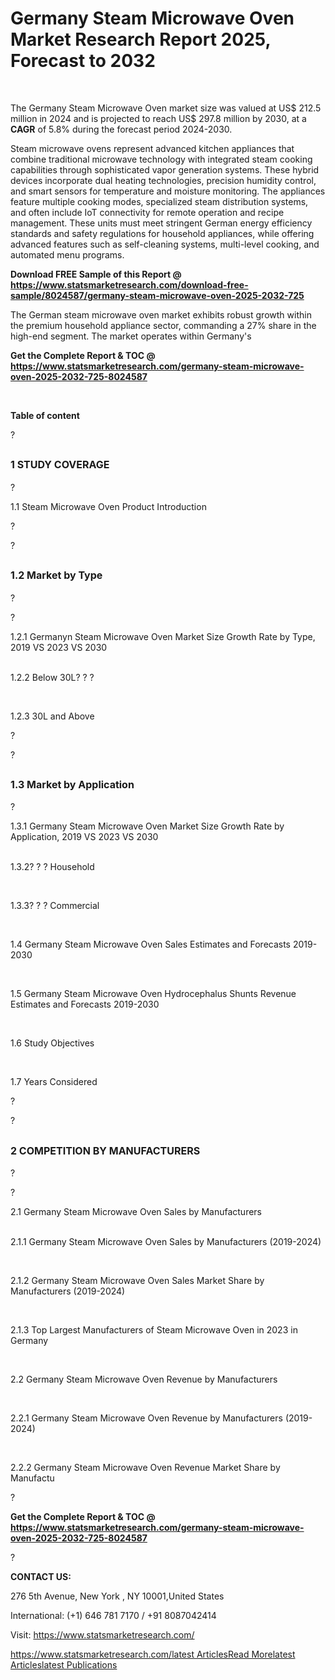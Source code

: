 <h1>Germany Steam Microwave Oven Market Research Report 2025, Forecast to 2032</h1><br/><p>The Germany Steam Microwave Oven market size was valued at US$ 212.5 million in 2024 and is projected to reach US$ 297.8 million by 2030, at a <strong>CAGR</strong> of 5.8% during the forecast period 2024-2030.</p>
 
 
 
 <p>Steam microwave ovens represent advanced kitchen appliances that combine traditional microwave technology with integrated steam cooking capabilities through sophisticated vapor generation systems. These hybrid devices incorporate dual heating technologies, precision humidity control, and smart sensors for temperature and moisture monitoring. The appliances feature multiple cooking modes, specialized steam distribution systems, and often include IoT connectivity for remote operation and recipe management. These units must meet stringent German energy efficiency standards and safety regulations for household appliances, while offering advanced features such as self-cleaning systems, multi-level cooking, and automated menu programs.</p>
 
 
 
 <p><strong>Download FREE Sample of this Report @ <a href="https://www.statsmarketresearch.com/download-free-sample/8024587/germany-steam-microwave-oven-2025-2032-725">https://www.statsmarketresearch.com/download-free-sample/8024587/germany-steam-microwave-oven-2025-2032-725</a></strong></p>
 
 
 
 <p>The German steam microwave oven market exhibits robust growth within the premium household appliance sector, commanding a 27% share in the high-end segment. The market operates within Germany&#39;s</p>
 
 
 
 <div><b>Get the Complete Report & TOC @ <a href="https://www.statsmarketresearch.com/germany-steam-microwave-oven-2025-2032-725-8024587">https://www.statsmarketresearch.com/germany-steam-microwave-oven-2025-2032-725-8024587</a></b></div>
 
 
 
 <p><br />
 
 <b>Table of content</b></p>
 
 
 
 <p>? </p>
 
 
 
 <h2><span style="font-size:16px"><strong>1 STUDY COVERAGE</strong></span></h2>
 
 
 
 <p>? </p>
 
 
 
 <p>1.1 Steam Microwave Oven Product Introduction</p>
 
 
 
 <p>? </p>
 
 
 
 <p>? </p>
 
 
 
 <h2><span style="font-size:16px"><strong>1.2 Market by Type</strong></span></h2>
 
 
 
 <p>? </p>
 
 
 
 <p>? </p>
 
 
 
 <p>1.2.1 Germanyn Steam Microwave Oven Market Size Growth Rate by Type, 2019 VS 2023 VS 2030<br />
 
 <br />
 
 1.2.2 Below 30L? ? ? <br />
 
 <br />
 
 1.2.3 30L and Above<br />
 
 ? </p>
 
 
 
 <p>? </p>
 
 
 
 <h2><span style="font-size:16px"><strong>1.3 Market by Application</strong></span></h2>
 
 
 
 <p>? </p>
 
 
 
 <p>1.3.1 Germany Steam Microwave Oven Market Size Growth Rate by Application, 2019 VS 2023 VS 2030<br />
 
 <br />
 
 1.3.2? ? ? Household<br />
 
 <br />
 
 1.3.3? ? ? Commercial<br />
 
 <br />
 
 1.4 Germany Steam Microwave Oven Sales Estimates and Forecasts 2019-2030<br />
 
 <br />
 
 1.5 Germany Steam Microwave Oven Hydrocephalus Shunts Revenue Estimates and Forecasts 2019-2030<br />
 
 <br />
 
 1.6 Study Objectives<br />
 
 <br />
 
 1.7 Years Considered</p>
 
 
 
 <p>? </p>
 
 
 
 <p>? </p>
 
 
 
 <h2><span style="font-size:16px"><strong>2 COMPETITION BY MANUFACTURERS</strong></span></h2>
 
 
 
 <p>? </p>
 
 
 
 <p>? </p>
 
 
 
 <p>2.1 Germany Steam Microwave Oven Sales by Manufacturers<br />
 
 <br />
 
 2.1.1 Germany Steam Microwave Oven Sales by Manufacturers (2019-2024)<br />
 
 <br />
 
 2.1.2 Germany Steam Microwave Oven Sales Market Share by Manufacturers (2019-2024)<br />
 
 <br />
 
 2.1.3 Top Largest Manufacturers of Steam Microwave Oven in 2023 in Germany<br />
 
 <br />
 
 2.2 Germany Steam Microwave Oven Revenue by Manufacturers<br />
 
 <br />
 
 2.2.1 Germany Steam Microwave Oven Revenue by Manufacturers (2019-2024)<br />
 
 <br />
 
 2.2.2 Germany Steam Microwave Oven Revenue Market Share by Manufactu</p>
 
 
 
 <p>? </p>
 
 
 
 <div><b>Get the Complete Report & TOC @ <a href="https://www.statsmarketresearch.com/germany-steam-microwave-oven-2025-2032-725-8024587">https://www.statsmarketresearch.com/germany-steam-microwave-oven-2025-2032-725-8024587</a></b></div>
 
 
 
 <p>? </p>
 
 
 
 <p><b>CONTACT US:</b><br />
 
 276 5th Avenue, New York , NY 10001,United States<br />
 
 International: (+1) 646 781 7170 / +91 8087042414<br />
 
 Visit: <a href="https://www.statsmarketresearch.com/">https://www.statsmarketresearch.com/</a><br />
 
 <a href="https://gyeongbokgung.com">https://www.statsmarketresearch.com/</a><a href="https://hallyeomaritime.com">latest Articles</a><a href="https://jingwansa.com">Read More</a><a href="https://nguoiviet.jp/">latest Articles</a><a href="https://www.intelmarketresearch.com/">latest Publications</a></p>